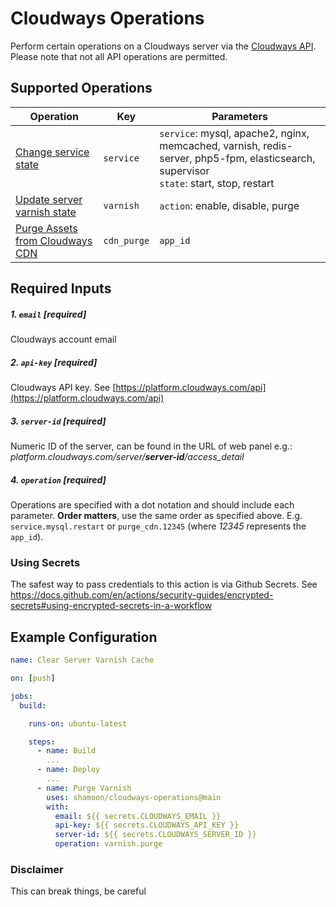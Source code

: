 # Cloudways Operations

Perform certain operations on a Cloudways server via the [Cloudways API]((https://developers.cloudways.com/)). Please note that not all API operations are permitted.

## Supported Operations
| Operation | Key | Parameters |
| --------- | --- | ---------- |
| [Change service state](https://developers.cloudways.com/docs/#!/ServiceApi#changeServiceState) | `service` | `service`: mysql, apache2, nginx, memcached, varnish, redis-server, php5-fpm, elasticsearch, supervisor <br/> `state`: start, stop, restart |
| [Update server varnish state](https://developers.cloudways.com/docs/#!/ServiceApi#updateServerVarnishState) | `varnish` | `action`: enable, disable, purge |
| [Purge Assets from Cloudways CDN](https://developers.cloudways.com/docs/#!/CloudwaysCDNApi#purgeassetsfromyourCloudwaysCDN) | `cdn_purge` | `app_id` |

## Required Inputs

##### 1. `email` **[required]**

Cloudways account email

##### 2. `api-key` **[required]**

Cloudways API key. See [https://platform.cloudways.com/api](https://platform.cloudways.com/api)

##### 3. `server-id` **[required]**

Numeric ID of the server, can be found in the URL of web panel e.g.: *platform.cloudways.com/server/**server-id**/access_detail*

##### 4. `operation` **[required]**

Operations are specified with a dot notation and should include each parameter. **Order matters**, use the same order as specified above. E.g. `service.mysql.restart` or `purge_cdn.12345` (where *12345* represents the `app_id`).

### Using Secrets

The safest way to pass credentials to this action is via Github Secrets. See https://docs.github.com/en/actions/security-guides/encrypted-secrets#using-encrypted-secrets-in-a-workflow

## Example Configuration
```yaml
name: Clear Server Varnish Cache

on: [push]

jobs:
  build:

    runs-on: ubuntu-latest

    steps:
      - name: Build
        ...
      - name: Deploy
        ...
      - name: Purge Varnish
        uses: shamoon/cloudways-operations@main
        with:
          email: ${{ secrets.CLOUDWAYS_EMAIL }}
          api-key: ${{ secrets.CLOUDWAYS_API_KEY }}
          server-id: ${{ secrets.CLOUDWAYS_SERVER_ID }}
          operation: varnish.purge
```

### Disclaimer

This can break things, be careful
